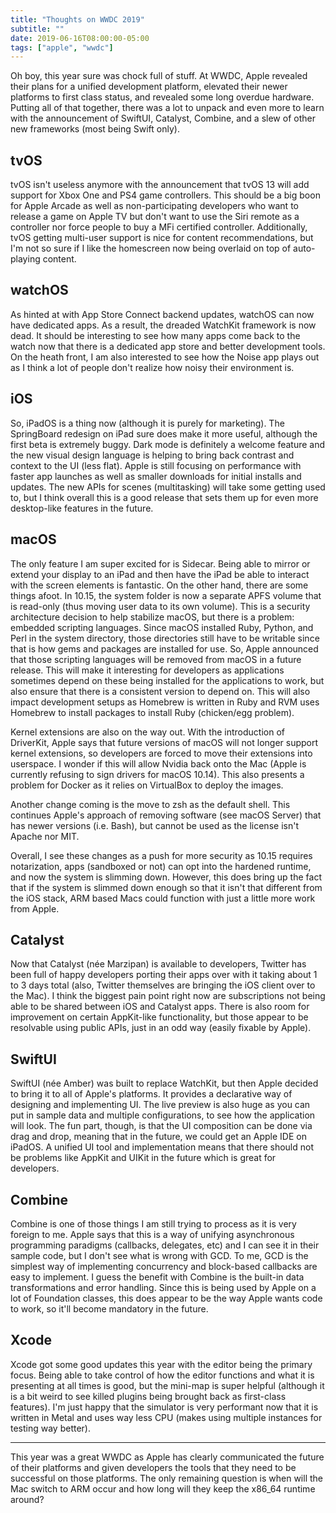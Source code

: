 ```yaml
---
title: "Thoughts on WWDC 2019"
subtitle: ""
date: 2019-06-16T08:00:00-05:00
tags: ["apple", "wwdc"]
---
```


Oh boy, this year sure was chock full of stuff. At WWDC, Apple revealed their plans for a unified development platform, elevated their newer platforms to first class status, and revealed some long overdue hardware. Putting all of that together, there was a lot to unpack and even more to learn with the announcement of SwiftUI, Catalyst, Combine, and a slew of other new frameworks (most being Swift only).

## tvOS

tvOS isn't useless anymore with the announcement that tvOS 13 will add support for Xbox One and PS4 game controllers. This should be a big boon for Apple Arcade as well as non-participating developers who want to release a game on Apple TV but don't want to use the Siri remote as a controller nor force people to buy a MFi certified controller. Additionally, tvOS getting multi-user support is nice for content recommendations, but I'm not so sure if I like the homescreen now being overlaid on top of auto-playing content.

## watchOS

As hinted at with App Store Connect backend updates, watchOS can now have dedicated apps. As a result, the dreaded WatchKit framework is now dead. It should be interesting to see how many apps come back to the watch now that there is a dedicated app store and better development tools. On the heath front, I am also interested to see how the Noise app plays out as I think a lot of people don't realize how noisy their environment is.

## iOS

So, iPadOS is a thing now (although it is purely for marketing). The SpringBoard redesign on iPad sure does make it more useful, although the first beta is extremely buggy. Dark mode is definitely a welcome feature and the new visual design language is helping to bring back contrast and context to the UI (less flat). Apple is still focusing on performance with faster app launches as well as smaller downloads for initial installs and updates. The new APIs for scenes (multitasking) will take some getting used to, but I think overall this is a good release that sets them up for even more desktop-like features in the future.

## macOS

The only feature I am super excited for is Sidecar. Being able to mirror or extend your display to an iPad and then have the iPad be able to interact with the screen elements is fantastic. On the other hand, there are some things afoot. In 10.15, the system folder is now a separate APFS volume that is read-only (thus moving user data to its own volume). This is a security architecture decision to help stabilize macOS, but there is a problem: embedded scripting languages. Since macOS installed Ruby, Python, and Perl in the system directory, those directories still have to be writable since that is how gems and packages are installed for use. So, Apple announced that those scripting languages will be removed from macOS in a future release. This will make it interesting for developers as applications sometimes depend on these being installed for the applications to work, but also ensure that there is a consistent version to depend on. This will also impact development setups as Homebrew is written in Ruby and RVM uses Homebrew to install packages to install Ruby (chicken/egg problem). 

Kernel extensions are also on the way out. With the introduction of DriverKit, Apple says that future versions of macOS will not longer support kernel extensions, so developers are forced to move their extensions into userspace. I wonder if this will allow Nvidia back onto the Mac (Apple is currently refusing to sign drivers for macOS 10.14). This also presents a problem for Docker as it relies on VirtualBox to deploy the images.

Another change coming is the move to zsh as the default shell. This continues Apple's approach of removing software (see macOS Server) that has newer versions (i.e. Bash), but cannot be used as the license isn't Apache nor MIT. 

Overall, I see these changes as a push for more security as 10.15 requires notarization, apps (sandboxed or not) can opt into the hardened runtime, and now the system is slimming down. However, this does bring up the fact that if the system is slimmed down enough so that it isn't that different from the iOS stack, ARM based Macs could function with just a little more work from Apple.

## Catalyst

Now that Catalyst (née Marzipan) is available to developers, Twitter has been full of happy developers porting their apps over with it taking about 1 to 3 days total (also, Twitter themselves are bringing the iOS client over to the Mac). I think the biggest pain point right now are subscriptions not being able to be shared between iOS and Catalyst apps. There is also room for improvement on certain AppKit-like functionality, but those appear to be resolvable using public APIs, just in an odd way (easily fixable by Apple).

## SwiftUI

SwiftUI (née Amber) was built to replace WatchKit, but then Apple decided to bring it to all of Apple's platforms. It provides a declarative way of designing and implementing UI. The live preview is also huge as you can put in sample data and multiple configurations, to see how the application will look. The fun part, though, is that the UI composition can be done via drag and drop, meaning that in the future, we could get an Apple IDE on iPadOS. A unified UI tool and implementation means that there should not be problems like AppKit and UIKit in the future which is great for developers.

## Combine

Combine is one of those things I am still trying to process as it is very foreign to me. Apple says that this is a way of unifying asynchronous programming paradigms (callbacks, delegates, etc) and I can see it in their sample code, but I don't see what is wrong with GCD. To me, GCD is the simplest way of implementing concurrency and block-based callbacks are easy to implement. I guess the benefit with Combine is the built-in data transformations and error handling. Since this is being used by Apple on a lot of Foundation classes, this does appear to be the way Apple wants code to work, so it'll become mandatory in the future.

## Xcode

Xcode got some good updates this year with the editor being the primary focus. Being able to take control of how the editor functions and what it is presenting at all times is good, but the mini-map is super helpful (although it is a bit weird to see killed plugins being brought back as first-class features). I'm just happy that the simulator is very performant now that it is written in Metal and uses way less CPU (makes using multiple instances for testing way better).

---

This year was a great WWDC as Apple has clearly communicated the future of their platforms and given developers the tools that they need to be successful on those platforms. The only remaining question is when will the Mac switch to ARM occur and how long will they keep the x86_64 runtime around?
